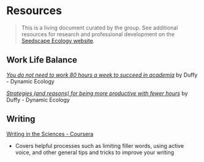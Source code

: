 # Resources
> This is a living document curated by the group. See additional resources for research and professional development on the [Seedscape Ecology website](http://seedscape.github.io/BeckmanLab/Resources.html).

## Work Life Balance

[*You do not need to work 80 hours a week to succeed in academia*](https://dynamicecology.wordpress.com/2014/02/04/you-do-not-need-to-work-80-hours-a-week-to-succeed-in-academia/) by Duffy - Dynamic Ecology 

[*Strategies (and reasons) for being more productive with fewer hours*](https://dynamicecology.wordpress.com/2015/09/30/strategies-and-reasons-for-being-more-productive-with-fewer-hours/) by Duffy - Dynamic Ecology

## Writing

[Writing in the Sciences - Coursera](https://www.coursera.org/learn/sciwrite)
- Covers helpful processes such as limiting filler words, using active voice, and other general tips and tricks to improve your writing
